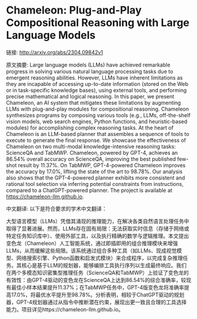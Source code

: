 # Chameleon: Plug-and-Play Compositional Reasoning with Large Language Models

链接: http://arxiv.org/abs/2304.09842v1

原文摘要:
Large language models (LLMs) have achieved remarkable progress in solving
various natural language processing tasks due to emergent reasoning abilities.
However, LLMs have inherent limitations as they are incapable of accessing
up-to-date information (stored on the Web or in task-specific knowledge bases),
using external tools, and performing precise mathematical and logical
reasoning. In this paper, we present Chameleon, an AI system that mitigates
these limitations by augmenting LLMs with plug-and-play modules for
compositional reasoning. Chameleon synthesizes programs by composing various
tools (e.g., LLMs, off-the-shelf vision models, web search engines, Python
functions, and heuristic-based modules) for accomplishing complex reasoning
tasks. At the heart of Chameleon is an LLM-based planner that assembles a
sequence of tools to execute to generate the final response. We showcase the
effectiveness of Chameleon on two multi-modal knowledge-intensive reasoning
tasks: ScienceQA and TabMWP. Chameleon, powered by GPT-4, achieves an 86.54%
overall accuracy on ScienceQA, improving the best published few-shot result by
11.37%. On TabMWP, GPT-4-powered Chameleon improves the accuracy by 17.0%,
lifting the state of the art to 98.78%. Our analysis also shows that the
GPT-4-powered planner exhibits more consistent and rational tool selection via
inferring potential constraints from instructions, compared to a
ChatGPT-powered planner. The project is available at
https://chameleon-llm.github.io.

中文翻译:
以下是符合要求的学术中文翻译：

大型语言模型（LLMs）凭借其涌现的推理能力，在解决各类自然语言处理任务中取得了显著进展。然而，LLMs存在固有局限：无法获取实时信息（存储于网络或特定任务知识库中）、使用外部工具，以及执行精确的数学与逻辑推理。本文提出变色龙（Chameleon）人工智能系统，通过即插即用的组合推理模块来增强LLMs，从而缓解这些局限。该系统通过组合多种工具（如LLMs、现成视觉模型、网络搜索引擎、Python函数和启发式模块）来合成程序，以完成复杂推理任务。其核心是基于LLM的规划器，能够编排工具执行序列以生成最终响应。我们在两个多模态知识密集型推理任务（ScienceQA和TabMWP）上验证了变色龙的有效性：由GPT-4驱动的变色龙在ScienceQA上达到86.54%的综合准确率，较现有最佳小样本结果提升11.37%；在TabMWP任务中，GPT-4版变色龙将准确率提高17.0%，将最优水平提升至98.78%。分析表明，相较于ChatGPT驱动的规划器，GPT-4规划器通过从指令中推断潜在约束，展现出更一致且合理的工具选择能力。项目详见https://chameleon-llm.github.io。


